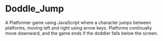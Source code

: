 # Doddle_Jump
A Platformer game using JavaScript where a character jumps between platforms, moving left and right using arrow keys. Platforms continually move downward, and the game ends if the doddler falls below the screen.
